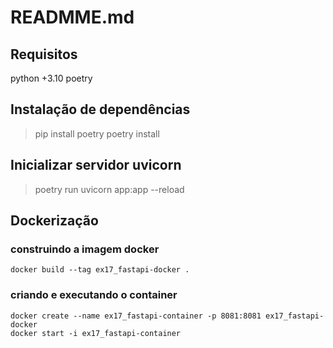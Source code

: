 # READMME.md

## Requisitos

python +3.10
poetry

## Instalação de dependências

> pip install poetry
> poetry install

## Inicializar servidor uvicorn

> poetry run uvicorn app:app --reload

## Dockerização

### construindo a imagem docker

```
docker build --tag ex17_fastapi-docker .
```

### criando e executando o container

```
docker create --name ex17_fastapi-container -p 8081:8081 ex17_fastapi-docker
docker start -i ex17_fastapi-container
```
